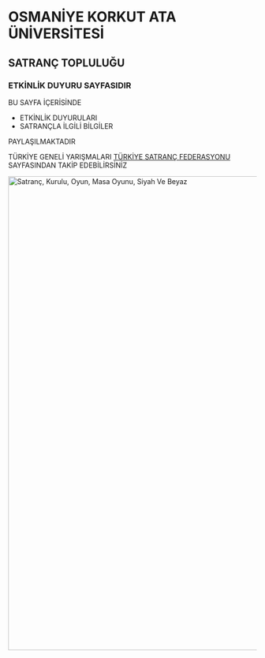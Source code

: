 # OSMANİYE KORKUT ATA ÜNİVERSİTESİ
## SATRANÇ TOPLULUĞU
### ETKİNLİK DUYURU SAYFASIDIR


BU SAYFA İÇERİSİNDE
* ETKİNLİK DUYURULARI
* SATRANÇLA İLGİLİ BİLGİLER 

PAYLAŞILMAKTADIR

TÜRKİYE GENELİ YARIŞMALARI [TÜRKİYE SATRANÇ FEDERASYONU](https://www.tsf.org.tr/) SAYFASINDAN TAKİP EDEBİLİRSİNİZ

<img srcset="https://cdn.pixabay.com/photo/2017/09/08/20/29/chess-2730034_960_720.jpg 1x, https://cdn.pixabay.com/photo/2017/09/08/20/29/chess-2730034_1280.jpg 2x" src="https://cdn.pixabay.com/photo/2017/09/08/20/29/chess-2730034_960_720.jpg" alt="Satranç, Kurulu, Oyun, Masa Oyunu, Siyah Ve Beyaz" width="960" height="539.9033816425131" style="height: auto">




